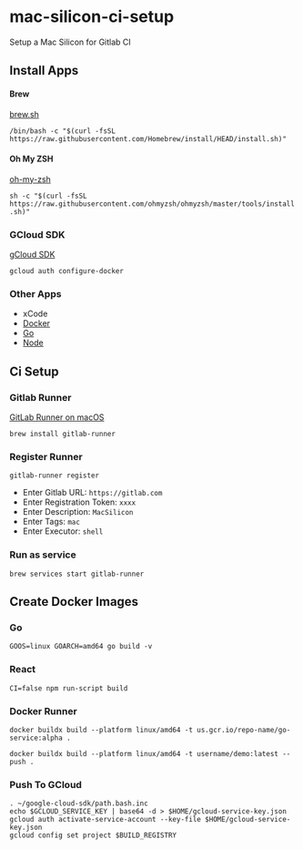 # mac-silicon-ci-setup
Setup a Mac Silicon for Gitlab CI

## Install Apps

#### Brew

[brew.sh](https://brew.sh/)

`/bin/bash -c "$(curl -fsSL https://raw.githubusercontent.com/Homebrew/install/HEAD/install.sh)"`

#### Oh My ZSH

[oh-my-zsh](https://github.com/robbyrussell/oh-my-zsh)

`sh -c "$(curl -fsSL https://raw.githubusercontent.com/ohmyzsh/ohmyzsh/master/tools/install.sh)"`

### GCloud SDK

[gCloud SDK](https://cloud.google.com/sdk/docs/install)

`gcloud auth configure-docker`

### Other Apps

* xCode
* [Docker](https://docs.docker.com/docker-for-mac/apple-m1/)
* [Go](https://golang.org/dl/)
* [Node](https://nodejs.org/en/)


## Ci Setup

### Gitlab Runner

[GitLab Runner on macOS](https://gitlab.com/gitlab-org/gitlab-runner/blob/master/docs/install/osx.md)

`brew install gitlab-runner`

### Register Runner

`gitlab-runner register`

* Enter Gitlab URL: `https://gitlab.com`
* Enter Registration Token: `xxxx`
* Enter Description: `MacSilicon`
* Enter Tags: `mac`
* Enter Executor: `shell`

### Run as service 

`brew services start gitlab-runner`

## Create Docker Images

### Go

`GOOS=linux GOARCH=amd64 go build -v`

### React

`CI=false npm run-script build`

### Docker Runner

`docker buildx build --platform linux/amd64 -t us.gcr.io/repo-name/go-service:alpha .`


`docker buildx build --platform linux/amd64 -t username/demo:latest --push .`

### Push To GCloud

```
. ~/google-cloud-sdk/path.bash.inc
echo $GCLOUD_SERVICE_KEY | base64 -d > $HOME/gcloud-service-key.json
gcloud auth activate-service-account --key-file $HOME/gcloud-service-key.json
gcloud config set project $BUILD_REGISTRY
```